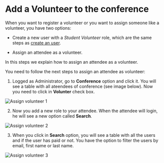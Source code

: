 # Add a Volunteer to the conference

When you want to register a volunteer or you want to assign someone like a volunteer, you have two options:
 
 * Create a new user with a *Student Volunteer* role, which are the same steps as [create an user](https://github.com/Lin777/Regis/blob/master/FAQ/CreateAnUser.md).
 
 * Assign an attendee as a volunteer.
 
In this steps we explain how to assign an attendee as a volunteer.
 
You need to follow the next steps to assign an attendee as volunteer:
 
1. Logged as Administrator, go to **Conference** option and click it. You will see a table with all ateendees of conference (see image below). Now you need to click in **Volunter** check box.
 
![Assign volunteer 1](https://github.com/Lin777/Regis/blob/master/FAQ/images/assignVolunteer1.png?raw=true)
 
2. Now you add a new role to your attendee. When the attendee will login, he will see a new option called **Search**.
 
![Assign volunteer 2](https://github.com/Lin777/Regis/blob/master/FAQ/images/assignVolunteer2.png?raw=true)
 
3. When you click in **Search** option, you will see a table with all the users and if the user has paid or not. You have the option to filter the users by email, first name or last name.
 
![Assign volunteer 3](https://github.com/Lin777/Regis/blob/master/FAQ/images/assignVolunteer3.png?raw=true)
